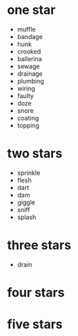 # one star

- muffle
- bandage
- hunk
- crooked
- ballerina
- sewage
- drainage
- plumbing
- wiring
- faulty
- doze
- snore
- coating
- topping

# two stars

- sprinkle
- flesh
- dart
- dam
- giggle
- sniff
- splash

# three stars

- drain

# four stars

# five stars